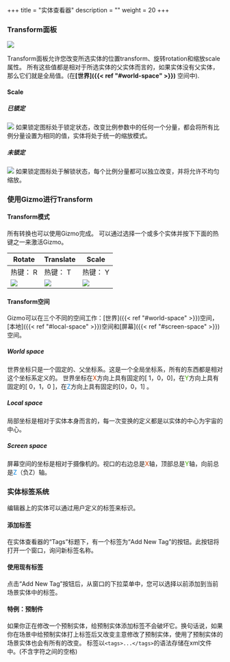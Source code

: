 +++
title = "实体查看器"
description = ""
weight = 20
+++

### Transform面板 ###
![](/img/inspectors/entity_inspector/transform/transform.PNG)

Transform面板允许您改变所选实体的位置transform、旋转rotation和缩放scale属性。
所有这些值都是相对于所选实体的父实体而言的，如果实体没有父实体，那么它们就是全局值。(在<b>[世界]({{< ref "#world-space" >}})</b> 空间中).

#### Scale ####
##### 已锁定 #####
![](/img/inspectors/entity_inspector/transform/scale_locked.PNG)
如果锁定图标处于锁定状态，改变比例参数中的任何一个分量，都会将所有比例分量设置为相同的值，实体将处于统一的缩放模式。
##### 未锁定 #####
![](/img/inspectors/entity_inspector/transform/scale_unlocked.PNG)
如果锁定图标处于解锁状态，每个比例分量都可以独立改变，并将允许不均匀缩放。

### 使用Gizmo进行Transform ###

#### Transform模式 ####

所有转换也可以使用Gizmo完成。
可以通过选择一个或多个实体并按下下面的热键之一来激活Gizmo。

Rotate | Translate | Scale
---- | ---- | ----
热键： R | 热键： T | 热键： Y
![](/img/inspectors/entity_inspector/transform/gizmo_rotate.PNG) | ![](/img/inspectors/entity_inspector/transform/gizmo_translate.PNG) | ![](/img/inspectors/entity_inspector/transform/gizmo_scale.PNG)

#### Transform空间 ####

Gizmo可以在三个不同的空间工作：[世界]({{< ref "#world-space" >}})空间，[本地]({{< ref "#local-space" >}})空间和[屏幕]({{< ref "#screen-space" >}})空间。

##### World space #####

世界坐标只是一个固定的、父坐标系。这是一个全局坐标系，所有的东西都是相对这个坐标系定义的。
世界坐标在<span style="color: #CC4000">X</span>方向上具有固定的[ 1，0，0]，在<span style="color: #40AA00">Y</span>方向上具有固定的[ 0，1，0 ]，在<span style="color: #0080DD">Z</span>方向上具有固定的[0，0，1] 。

##### Local space #####
局部坐标是相对于实体本身而言的，每一次变换的定义都是以实体的中心为宇宙的中心。

##### Screen space #####
屏幕空间的坐标是相对于摄像机的。视口的右边总是<span style="color: #CC4000">X</span>轴，顶部总是<span style="color: #40AA00">Y</span>轴，向前总是<span style="color: #0080DD">Z</span>（负Z）轴。

### 实体标签系统 ###
编辑器上的实体可以通过用户定义的标签来标识。

#### 添加标签
在实体查看器的“Tags”标题下，有一个标签为“Add New Tag”的按钮。此按钮将打开一个窗口，询问新标签名称。

#### 使用现有标签
点击“Add New Tag”按钮后，从窗口的下拉菜单中，您可以选择以前添加到当前场景实体中的标签。 

#### 特例：预制件
如果你正在修改一个预制实体，给预制实体添加标签不会破坏它。换句话说，如果你在场景中给预制实体打上标签后又改变主意修改了预制实体，使用了预制实体的场景实体也会有所有的改变。
标签以`<tags>...</tags>`的语法存储在xml文件中。(不含字符之间的空格)
